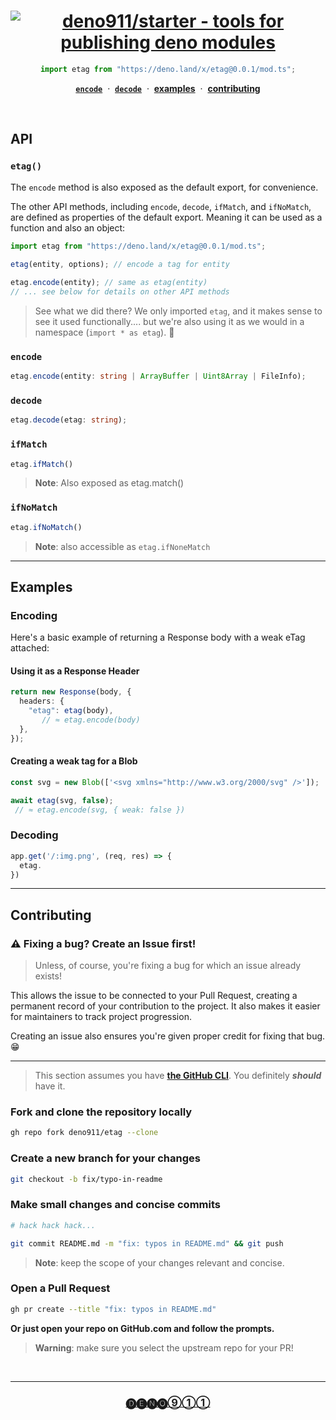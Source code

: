 <div align="center">

# [![deno911/starter - tools for publishing deno modules](https://migo.deno.dev/img.png?titleFontFamily=Inter&titleFontSize=96&titleFontWeight=900&&titleTextAnchor=left&titleX=80&titleY=183&subtitleFontSize=32&subtitleFontWeight=900&subtitleFontFamily=monospace&subtitleTextAnchor=left&subtitleX=395&subtitleY=170&width=1000&height=300&bgColor=123456&titleColor=4ac&subtitleColor=fff&iconW=150&iconH=150&iconX=260&iconY=70&borderRadius=20&icon=openmoji:sauropod&pxRatio=1.5&title=etag&subtitle=encoding+%26+decoding+for+deno)](https://deno.land/x/etag)

```ts
import etag from "https://deno.land/x/etag@0.0.1/mod.ts";
```

[**`encode`**](#encode)  ·  [**`decode`**](#decode)  ·  [**examples**](#examples)  ·  [**contributing**](#contributing)

<br>

</div>

## API

### `etag()`

The `encode` method is also exposed as the default export, for convenience.

The other API methods, including `encode`, `decode`, `ifMatch`, and `ifNoMatch`, are defined as properties of the default export. Meaning it can be used as a function and also an object:

```ts
import etag from "https://deno.land/x/etag@0.0.1/mod.ts";
 
etag(entity, options); // encode a tag for entity

etag.encode(entity); // same as etag(entity) 
// ... see below for details on other API methods
```

> See what we did there? We only imported `etag`, and it makes sense to see it used functionally.... but we're also using it as we would in a namespace (`import * as etag`). 🧐
### `encode`

```ts
etag.encode(entity: string | ArrayBuffer | Uint8Array | FileInfo);
```

### `decode`

```ts
etag.decode(etag: string);
```

### `ifMatch`

```ts
etag.ifMatch()
```

> **Note**: Also exposed as etag.match()

### `ifNoMatch`

```ts
etag.ifNoMatch()
```

> **Note**: also accessible as `etag.ifNoneMatch`

---  

## Examples

### Encoding

Here's a basic example of returning a Response body with a weak eTag attached:

#### Using it as a Response Header

```ts
return new Response(body, {
  headers: {
    "etag": etag(body), 
       // ≈ etag.encode(body)
  },
});
```

#### Creating a weak tag for a Blob

```ts
const svg = new Blob(['<svg xmlns="http://www.w3.org/2000/svg" />']);

await etag(svg, false); 
 // ≈ etag.encode(svg, { weak: false })
```

### Decoding

```ts
app.get('/:img.png', (req, res) => {
  etag.
})
```

---

## Contributing

### ⚠️ Fixing a bug? Create an Issue first!

> Unless, of course, you're fixing a bug for which an issue already exists!

This allows the issue to be connected to your Pull Request, creating a permanent record of your contribution to the project. It also makes it easier for maintainers to track project progression.

Creating an issue also ensures you're given proper credit for fixing that bug.  😁

---

> This section assumes you have [**the GitHub CLI**](https://cli.github.com). You definitely ***should*** have it.

### Fork and clone the repository locally

```sh
gh repo fork deno911/etag --clone
```

### Create a new branch for your changes

```sh
git checkout -b fix/typo-in-readme
```

### Make small changes and concise commits

```sh
# hack hack hack...

git commit README.md -m "fix: typos in README.md" && git push
```

> **Note**: keep the scope of your changes relevant and concise.

### Open a Pull Request

```sh
gh pr create --title "fix: typos in README.md"
```

**Or just open your repo on GitHub.com and follow the prompts.**

> **Warning**: make sure you select the upstream repo for your PR!

<br>


---  

<div align="center">

### [🅓🅔🅝🅞⑨①①][deno911] 

</div>

[deno.land]: https://deno.land "Deno.land - Official Module Registry"
[nest.land]: https://nest.land "Nest.land - Immutable Module Registry"
[Arweave blockchain]: https://arweave.org "Arweave Blockchain"
[deno911]: https://github.com/deno911 "Projects by deno911 on GitHub"
